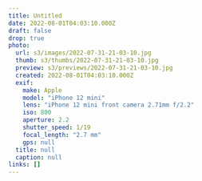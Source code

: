 ```yaml
---
title: Untitled
date: 2022-08-01T04:03:10.000Z
draft: false
drop: true
photo:
  url: s3/images/2022-07-31-21-03-10.jpg
  thumb: s3/thumbs/2022-07-31-21-03-10.jpg
  preview: s3/previews/2022-07-31-21-03-10.jpg
  created: 2022-08-01T04:03:10.000Z
  exif:
    make: Apple
    model: "iPhone 12 mini"
    lens: "iPhone 12 mini front camera 2.71mm f/2.2"
    iso: 800
    aperture: 2.2
    shutter_speed: 1/19
    focal_length: "2.7 mm"
    gps: null
  title: null
  caption: null
links: []
---
```


